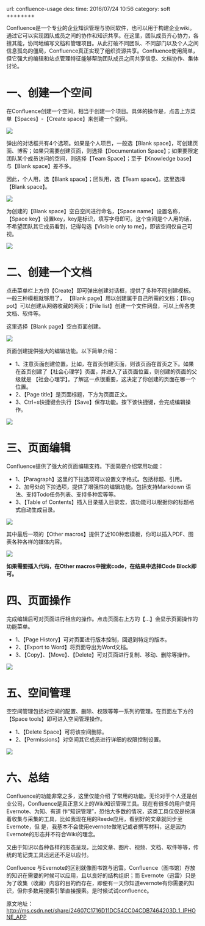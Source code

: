 url: confluence-usage
des: 
time: 2016/07/24 10:56
category: soft
++++++++

Confluence是一个专业的企业知识管理与协同软件，也可以用于构建企业wiki。通过它可以实现团队成员之间的协作和知识共享。在这里，团队成员齐心协力，各擅其能，协同地编写文档和管理项目。从此打破不同团队、不同部门以及个人之间信息孤岛的僵局，Confluence真正实现了组织资源共享。Confluence使用简单，但它强大的编辑和站点管理特征能够帮助团队成员之间共享信息、文档协作、集体讨论。

# 一、创建一个空间
在Confluence创建一个空间，相当于创建一个项目。具体的操作是，点击上方菜单【Spaces】-【Create space】来创建一个空间。

![](/uploads/confluence-create-space.png)

弹出的对话框共有4个选项。如果是个人项目，一般选【Blank space】，可创建页面、博客；如果只需要创建页面，则选择【Documentation Space】；如果要限定团队某个成员访问的空间，则选择【Team Space】；至于【Knowledge base】与【Blank space】差不多。

因此，个人用，选【Blank space】；团队用，选【Team space】。这里选择【Blank space】。

![](/uploads/confluence-select-space.png)

为创建的【Blank space】空白空间进行命名，【Space name】设置名称，【Space key】设置key，key是标识，填写字母即可。这个空间是个人用的话，不希望团队其它成员看到，记得勾选【Visible only to me】，即该空间仅自己可视。

![](/uploads/confluence-space-setting.png)

# 二、创建一个文档
点击菜单栏上方的【Create】即可弹出创建对话框，提供了多种不同创建模板。一般三种模板就够用了， 【Blank page】用以创建属于自己所需的文档；【Blog pot】可以创建从网络收藏的网页；【File list】创建一个文件网盘，可以上传各类文档、软件等。

这里选择【Blank page】空白页面创建。

![](/uploads/confluence-create-page.png)

页面创建提供强大的编辑功能。以下简单介绍：

- 1、注意页面创建位置。比如，在首页创建页面，则该页面在首页之下。如果在首页创建了【社会心理学】页面，并进入了该页面位置，则创建的页面的父级就是 【社会心理学】。了解这一点很重要，这决定了你创建的页面在哪一个位置。
- 2、【Page title】是页面标题，下方为页面正文。
- 3、Ctrl+s快捷键会执行【Save】保存功能。按下该快捷键，会完成编辑操作。

![](/uploads/confluence-page-intro.jpg)

# 三、页面编辑
Confluence提供了强大的页面编辑支持。下面简要介绍常用功能：

- 1、【Paragraph】这里的下拉选项可以设置文字格式。包括标题、引用。
- 2、加号处的下拉选项，提供了增强性的编辑功能。包括支持Markdown 语法、支持Todo任务列表、支持多种宏等等。
- 3、【Table of Contents】插入目录插入目录宏，该功能可以根据你的标题格式自动生成目录。

![](/uploads/confluence-page-edit.jpg)

其中最后一项的【Other macros】提供了近100种宏模板，你可以插入PDF、图表各种各样的媒体内容。

![](/uploads/confluence-macros.jpg)

**如果需要插入代码，在Other macros中搜索code，在结果中选择Code Block即可。**

# 四、页面操作
完成编辑后可对页面进行相应的操作。点击页面右上方的【…】会显示页面操作的功能菜单。

- 1、【Page History】可对页面进行版本控制，回退到特定的版本。
- 2、【Export to Word】将页面导出为Word文档。
- 3、【Copy】、【Move】、【Delete】可对页面进行复制、移动、删除等操作。

![](/uploads/confluence-page-op.png)

# 五、空间管理
空空间管理包括对空间的配置、删除、权限等等一系列的管理。在页面左下方的【Space tools】即可进入空间管理操作。

- 1、【Delete Space】可将该空间删除。
- 2、【Permissions】对空间其它成员进行详细的权限控制设置。

![](/uploads/confluece-space-manage.png)

# 六、总结
Confluence的功能非常之多，这里仅能介绍 了常用的功能。无论对于个人还是创业公司，Confluence是真正意义上的Wiki知识管理工具。现在有很多的用户使用Evernote、为知、有道 作“知识管理”，恐怕大多数的情况，这类工具仅仅是扮演着收集与采集的工具，比如我现在用的Reede应用，看到好的文章就同步至Evernote，但 是，我基本不会使用evernote做笔记或者撰写材料，这是因为Evernote的形态并不符合Wiki的理念。

又由于知识以各种各样的形态呈现，比如文章、图片、视频、文档、软件等等，传统的笔记类工具远远还不足以应付。

Confluence 与Evernote的区别就像图书馆与迅雷。Confluence（图书馆）存放的知识在需要的时候可以应用，且以良好的结构组织；而 Evernote（迅雷）只是为了收集（收藏）内容的目的而存在，即便有一天你知道evernote有你需要的知识，但你多数用搜索引擎直接搜索。是时候试试confluence。

原文地址：http://ms.csdn.net/share/24607C1716D11DC54CC04CDB7464203D_1_IPHONE_APP